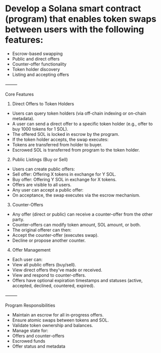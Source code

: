 # Develop a Solana smart contract (program) that enables token swaps between users with the following features:

- Escrow-based swapping
- Public and direct offers
- Counter-offer functionality
- Token holder discovery
- Listing and accepting offers

⸻

Core Features

1. Direct Offers to Token Holders

- Users can query token holders (via off-chain indexing or on-chain metadata).
- A user can send a direct offer to a specific token holder (e.g., offer to buy 1000 tokens for 1 SOL).
- The offered SOL is locked in escrow by the program.
- If the token holder accepts, the swap executes:
- Tokens are transferred from holder to buyer.
- Escrowed SOL is transferred from program to the token holder.

2. Public Listings (Buy or Sell)

- Users can create public offers:
- Sell offer: Offering X tokens in exchange for Y SOL.
- Buy offer: Offering Y SOL in exchange for X tokens.
- Offers are visible to all users.
- Any user can accept a public offer:
- On acceptance, the swap executes via the escrow mechanism.

3. Counter-Offers

- Any offer (direct or public) can receive a counter-offer from the other party.
- Counter-offers can modify token amount, SOL amount, or both.
- The original offerer can then:
- Accept the counter-offer (executes swap).
- Decline or propose another counter.

4. Offer Management

- Each user can:
- View all public offers (buy/sell).
- View direct offers they’ve made or received.
- View and respond to counter-offers.
- Offers have optional expiration timestamps and statuses (active, accepted, declined, countered, expired).

⸻

Program Responsibilities

- Maintain an escrow for all in-progress offers.
- Ensure atomic swaps between tokens and SOL.
- Validate token ownership and balances.
- Manage state for:
- Offers and counter-offers
- Escrowed funds
- Offer status and metadata
